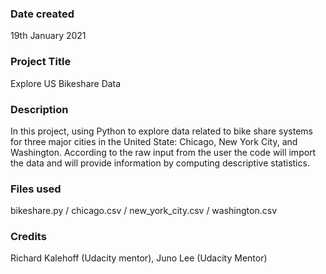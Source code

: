 ### Date created
19th January 2021

### Project Title
Explore US Bikeshare Data

### Description
In this project, using Python to explore data related to bike share systems for three major cities in the United State: Chicago, New York City, and Washington.
According to the raw input from the user the code will import the data and will provide information by computing descriptive statistics. 

### Files used
bikeshare.py /
chicago.csv /
new_york_city.csv /
washington.csv

### Credits
Richard Kalehoff (Udacity mentor),
Juno Lee         (Udacity Mentor)

